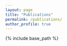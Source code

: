 ```yaml
---
layout: page
title: "Publications"
permalink: /publications/
author_profile: true
---
```

{% include base_path %}
